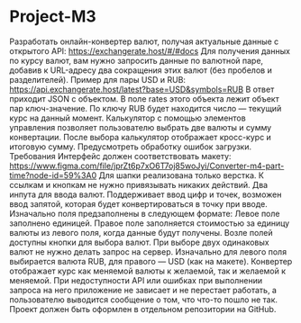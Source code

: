 # Project-M3
Разработать онлайн-конвертер валют, получая актуальные данные с открытого API:
https://exchangerate.host/#/#docs 
Для получения данных по курсу валют, вам нужно запросить данные по валютной паре, добавив к URL-адресу два сокращения этих валют (без пробелов и разделителей). Пример для пары USD и RUB:
https://api.exchangerate.host/latest?base=USD&symbols=RUB 
В ответ приходит JSON с объектом. В поле rates этого объекта лежит объект пар ключ-значение. По ключу RUB будет находится число — текущий курс на данный момент.
Калькулятор с помощью элементов управления позволяет пользователю выбрать две валюты и сумму конвертации. После выбора калькулятор отображает кросс-курс и итоговую сумму. 
Предусмотреть обработку ошибок загрузки.
Требования
Интерфейс должен соответствовать макету:
https://www.figma.com/file/jprZt6p7xO6T7oj85woJyi/Converter-m4-part-time?node-id=59%3A0 
Для шапки реализована только верстка. К ссылкам и кнопкам не нужно привязывать никаких действий.
Два инпута для ввода валют. Поддерживает ввод цифр и точек, возможен ввод запятой, которая будет конвертироваться в точку при вводе. 
Изначально поля предзаполнены в следующем формате:
Левое поле заполнено единицей.
Правое поле заполняется стоимостью за единицу валюты из левого поля, когда данные будут получены.
Возле полей доступны кнопки для выбора валют. 
При выборе двух одинаковых валют не нужно делать запрос на сервер. Изначально для левого поля выбирается валюта RUB, для правого — USD (как на макете).
Конвертер отображает курс как меняемой валюты к желаемой, так и желаемой к меняемой.
При недоступности API или ошибках при выполнении запроса на него приложение не зависает и не перестает работать, а пользователю выводится сообщение о том, что что-то пошло не так.
Проект должен быть оформлен в отдельном репозитории на GitHub.
